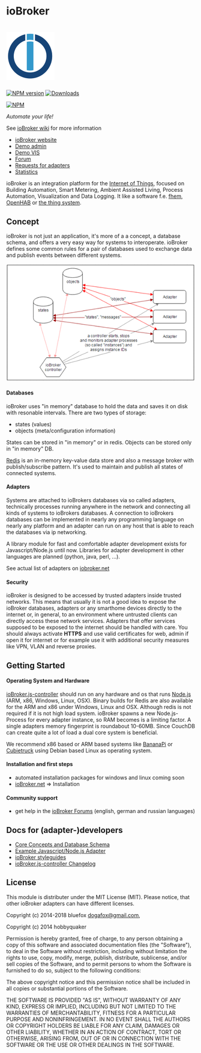 # ioBroker
![Logo](img/ioBrokerLogoSmall.png)
=====================
[![NPM version](http://img.shields.io/npm/v/iobroker.svg)](https://www.npmjs.com/package/iobroker)
[![Downloads](https://img.shields.io/npm/dm/iobroker.svg)](https://www.npmjs.com/package/iobroker)

[![NPM](https://nodei.co/npm/iobroker.png?downloads=true)](https://nodei.co/npm/iobroker/)

*Automate your life!*

See [ioBroker wiki](https://github.com/ioBroker/ioBroker/wiki/Home-(English)) for more information

* [ioBroker website](http://iobroker.net)
* [Demo admin](http://iobroker.click)
* [Demo VIS](https://iobroker.click)
* [Forum](http://forum.iobroker.net)
* [Requests for adapters](https://github.com/ioBroker/AdapterRequests/issues)
* [Statistics](http://download.iobroker.net/stat.html)

ioBroker is an integration platform for the [Internet of Things](http://en.wikipedia.org/wiki/Internet_of_Things),
focused on Building Automation, Smart Metering, Ambient Assisted Living, Process Automation, Visualization and
Data Logging. It like a software f.e. [fhem](http://fhem.de), [OpenHAB](http://www.openhab.org/) or
[the thing system](http://thethingsystem.com/).

## Concept

ioBroker is not just an application, it's more of a a concept, a database schema, and offers a very easy way for systems
to interoperate. ioBroker defines some common rules for a pair of databases used to exchange data and publish events
between different systems.

![architecture](img/architecture.png)

#### Databases

ioBroker uses "in memory" database to hold the data and saves it on disk with resonable intervals. There are two types of
storage:
- states (values)
- objects (meta/configuration information)

States can be stored in "in memory" or in redis. Objects can be stored only in "in memory" DB.

[Redis](http://redis.io/) is an in-memory key-value data store and also a message broker with publish/subscribe pattern.
It's used to maintain and publish all states of connected systems.

#### Adapters

Systems are attached to ioBrokers databases via so called adapters, technically processes running anywhere
in the network and connecting all kinds of systems to ioBrokers databases. A connection to ioBrokers databases can be
implemented in nearly any programming language on nearly any platform and an adapter can run on any host that is able to
reach the databases via ip networking.

A library module for fast and comfortable adapter development exists for Javascript/Node.js until now. Libraries for
adapter development in other languages are planned (python, java, perl, ...).

See actual list of adapters on [iobroker.net](http://iobroker.net)

#### Security

ioBroker is designed to be accessed by trusted adapters inside trusted networks. This means that usually it is not a
good idea to expose the ioBroker databases, adapters or any smarthome devices directly to the internet or, in general,
to an environment where untrusted clients can directly access these network services. Adapters that offer services
supposed to be exposed to the internet should be handled with care. You should always activate **HTTPS** and use valid
certificates for web, admin if open it for internet or for example use it with additional security measures like VPN,
VLAN and reverse proxies.

## Getting Started

#### Operating System and Hardware

[ioBroker.js-controller](https://github.com/iobroker/ioBroker.js-controller/) should run on any hardware and os that runs
[Node.js](http://nodejs.org/) (ARM, x86, Windows, Linux, OSX). Binary builds for Redis are also available
for the ARM and x86 under Windows, Linux and OSX. Although redis is not required if it is not high load system.
ioBroker spawns a new Node.js-Process for every adapter instance, so
RAM becomes is a limiting factor. A single adapters memory fingerprint is roundabout 10-60MB. Since CouchDB can create
quite a lot of load a dual core system is beneficial.

We recommend x86 based or ARM based systems like [BananaPi](http://www.bananapi.org/p/product.html) or
[Cubietruck](http://www.exp-tech.de/Mainboards/ARM/Cubietruck.html) using Debian based Linux as operating system.

#### Installation and first steps

* automated installation packages for windows and linux coming soon
* [ioBroker.net](http://iobroker.net) => Installation

#### Community support

* get help in the [ioBroker Forums](http://forum.iobroker.net) (english, german and russian languages)


## Docs for (adapter-)developers

* [Core Concepts and Database Schema](doc/SCHEMA.md)
* [Example Javascript/Node.js Adapter](https://github.com/ioBroker/ioBroker.template)
* [ioBroker styleguides](doc/STYLE.md)
* [ioBroker.js-controller Changelog](https://github.com/ioBroker/ioBroker.js-controller/blob/master/CHANGELOG.md)

## License
This module is distributer under the MIT License (MIT). Please notice, that other ioBroker adapters can have different licenses.

Copyright (c) 2014-2018 bluefox <dogafox@gmail.com>,

Copyright (c) 2014      hobbyquaker

Permission is hereby granted, free of charge, to any person obtaining a copy
of this software and associated documentation files (the "Software"), to deal
in the Software without restriction, including without limitation the rights
to use, copy, modify, merge, publish, distribute, sublicense, and/or sell
copies of the Software, and to permit persons to whom the Software is
furnished to do so, subject to the following conditions:

The above copyright notice and this permission notice shall be included in
all copies or substantial portions of the Software.

THE SOFTWARE IS PROVIDED "AS IS", WITHOUT WARRANTY OF ANY KIND, EXPRESS OR
IMPLIED, INCLUDING BUT NOT LIMITED TO THE WARRANTIES OF MERCHANTABILITY,
FITNESS FOR A PARTICULAR PURPOSE AND NONINFRINGEMENT. IN NO EVENT SHALL THE
AUTHORS OR COPYRIGHT HOLDERS BE LIABLE FOR ANY CLAIM, DAMAGES OR OTHER
LIABILITY, WHETHER IN AN ACTION OF CONTRACT, TORT OR OTHERWISE, ARISING FROM,
OUT OF OR IN CONNECTION WITH THE SOFTWARE OR THE USE OR OTHER DEALINGS IN
THE SOFTWARE.


